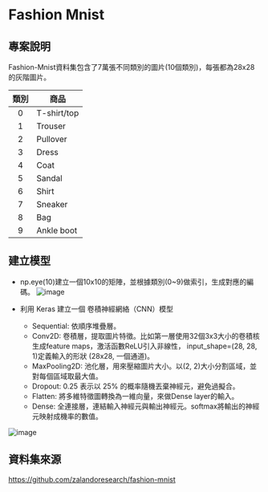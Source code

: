 # Fashion Mnist
## 專案說明
Fashion-Mnist資料集包含了7萬張不同類別的圖片(10個類別)，每張都為28x28的灰階圖片。

| 類別 | 商品 |
|:---:|------|
| 0 |	T-shirt/top |
| 1	| Trouser |
| 2	| Pullover |
| 3	| Dress |
| 4	| Coat |
| 5	| Sandal |
| 6	| Shirt |
| 7	| Sneaker |
| 8	| Bag |
| 9	| Ankle boot |

## 建立模型
* np.eye(10)建立一個10x10的矩陣，並根據類別(0~9)做索引，生成對應的編碼。
![image](https://github.com/user-attachments/assets/e7068b76-ea81-416d-8be4-1c10715c4af3)

* 利用 Keras 建立一個 卷積神經網絡（CNN）模型
  - Sequential: 依順序堆疊層。
  - Conv2D: 卷積層，提取圖片特徵。比如第一層使用32個3x3大小的卷積核生成feature maps，激活函數ReLU引入非線性，
      input_shape=(28, 28, 1)定義輸入的形狀 (28x28, 一個通道)。
  - MaxPooling2D: 池化層，用來壓縮圖片大小。以(2, 2)大小分割區域，並對每個區域取最大值。
  - Dropout: 0.25 表示以 25% 的概率隨機丟棄神經元，避免過擬合。
  - Flatten: 將多維特徵圖轉換為一維向量，來做Dense layer的輸入。
  - Dense: 全連接層，連結輸入神經元與輸出神經元。softmax將輸出的神經元映射成機率的數值。

![image](https://github.com/user-attachments/assets/6bc56690-9e22-4362-a47f-0e53a64b0860)


## 資料集來源
<https://github.com/zalandoresearch/fashion-mnist>
 


